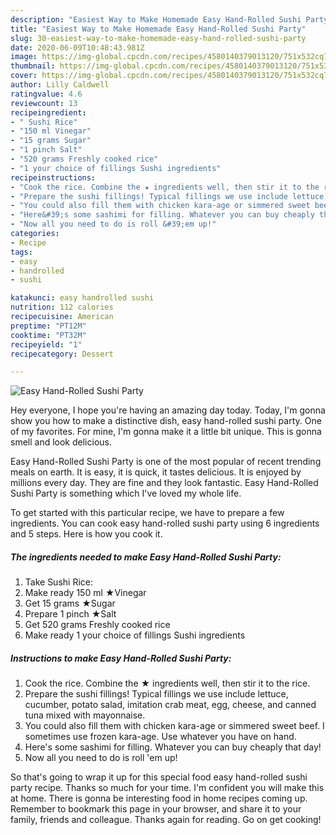 ```yaml
---
description: "Easiest Way to Make Homemade Easy Hand-Rolled Sushi Party"
title: "Easiest Way to Make Homemade Easy Hand-Rolled Sushi Party"
slug: 30-easiest-way-to-make-homemade-easy-hand-rolled-sushi-party
date: 2020-06-09T10:48:43.981Z
image: https://img-global.cpcdn.com/recipes/4580140379013120/751x532cq70/easy-hand-rolled-sushi-party-recipe-main-photo.jpg
thumbnail: https://img-global.cpcdn.com/recipes/4580140379013120/751x532cq70/easy-hand-rolled-sushi-party-recipe-main-photo.jpg
cover: https://img-global.cpcdn.com/recipes/4580140379013120/751x532cq70/easy-hand-rolled-sushi-party-recipe-main-photo.jpg
author: Lilly Caldwell
ratingvalue: 4.6
reviewcount: 13
recipeingredient:
- " Sushi Rice"
- "150 ml Vinegar"
- "15 grams Sugar"
- "1 pinch Salt"
- "520 grams Freshly cooked rice"
- "1 your choice of fillings Sushi ingredients"
recipeinstructions:
- "Cook the rice. Combine the ★ ingredients well, then stir it to the rice."
- "Prepare the sushi fillings! Typical fillings we use include lettuce, cucumber, potato salad, imitation crab meat, egg, cheese, and canned tuna mixed with mayonnaise."
- "You could also fill them with chicken kara-age or simmered sweet beef. I sometimes use frozen kara-age. Use whatever you have on hand."
- "Here&#39;s some sashimi for filling. Whatever you can buy cheaply that day!"
- "Now all you need to do is roll &#39;em up!"
categories:
- Recipe
tags:
- easy
- handrolled
- sushi

katakunci: easy handrolled sushi 
nutrition: 112 calories
recipecuisine: American
preptime: "PT12M"
cooktime: "PT32M"
recipeyield: "1"
recipecategory: Dessert

---
```



![Easy Hand-Rolled Sushi Party](https://img-global.cpcdn.com/recipes/4580140379013120/751x532cq70/easy-hand-rolled-sushi-party-recipe-main-photo.jpg)

Hey everyone, I hope you're having an amazing day today. Today, I'm gonna show you how to make a distinctive dish, easy hand-rolled sushi party. One of my favorites. For mine, I'm gonna make it a little bit unique. This is gonna smell and look delicious.

Easy Hand-Rolled Sushi Party is one of the most popular of recent trending meals on earth. It is easy, it is quick, it tastes delicious. It is enjoyed by millions every day. They are fine and they look fantastic. Easy Hand-Rolled Sushi Party is something which I've loved my whole life.




To get started with this particular recipe, we have to prepare a few ingredients. You can cook easy hand-rolled sushi party using 6 ingredients and 5 steps. Here is how you cook it.

<!--inarticleads1-->

##### The ingredients needed to make Easy Hand-Rolled Sushi Party:

1. Take  Sushi Rice:
1. Make ready 150 ml ★Vinegar
1. Get 15 grams ★Sugar
1. Prepare 1 pinch ★Salt
1. Get 520 grams Freshly cooked rice
1. Make ready 1 your choice of fillings Sushi ingredients




<!--inarticleads2-->

##### Instructions to make Easy Hand-Rolled Sushi Party:

1. Cook the rice. Combine the ★ ingredients well, then stir it to the rice.
1. Prepare the sushi fillings! Typical fillings we use include lettuce, cucumber, potato salad, imitation crab meat, egg, cheese, and canned tuna mixed with mayonnaise.
1. You could also fill them with chicken kara-age or simmered sweet beef. I sometimes use frozen kara-age. Use whatever you have on hand.
1. Here&#39;s some sashimi for filling. Whatever you can buy cheaply that day!
1. Now all you need to do is roll &#39;em up!




So that's going to wrap it up for this special food easy hand-rolled sushi party recipe. Thanks so much for your time. I'm confident you will make this at home. There is gonna be interesting food in home recipes coming up. Remember to bookmark this page in your browser, and share it to your family, friends and colleague. Thanks again for reading. Go on get cooking!
